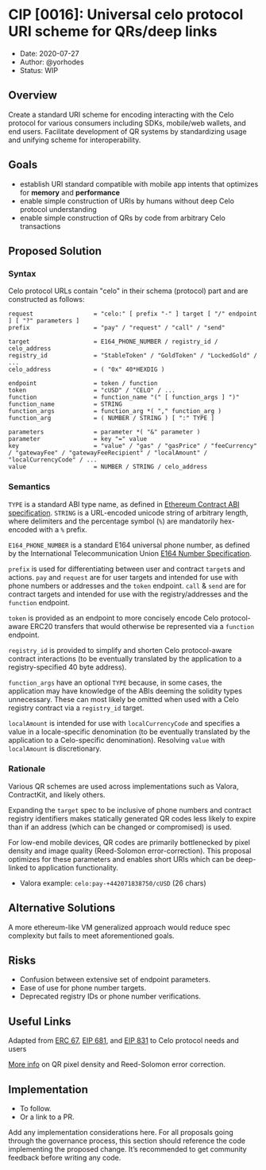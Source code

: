 # CIP [0016]: Universal celo protocol URI scheme for QRs/deep links

- Date: 2020-07-27
- Author: @yorhodes
- Status: WIP

## Overview

Create a standard URI scheme for encoding interacting with the Celo protocol for various consumers including SDKs, mobile/web wallets, and end users.
Facilitate development of QR systems by standardizing usage and unifying scheme for interoperability.

## Goals

- establish URI standard compatible with mobile app intents that optimizes for **memory** and **performance**
- enable simple construction of URIs by humans without deep Celo protocol understanding
- enable simple construction of QRs by code from arbitrary Celo transactions

## Proposed Solution

### Syntax
Celo protocol URLs contain "celo" in their schema (protocol) part and are constructed as follows:

    request                 = "celo:" [ prefix "-" ] target [ "/" endpoint ] [ "?" parameters ]
    prefix                  = "pay" / "request" / "call" / "send"
    
    target                  = E164_PHONE_NUMBER / registry_id / celo_address
    registry_id             = "StableToken" / "GoldToken" / "LockedGold" / ...
    celo_address            = ( "0x" 40*HEXDIG )
    
    endpoint                = token / function
    token                   = "cUSD" / "CELO" / ...
    function                = function_name "(" [ function_args ] ")"
    function_name           = STRING
    function_args           = function_arg *( "," function_arg )
    function_arg            = ( NUMBER / STRING ) [ ":" TYPE ]

    parameters              = parameter *( "&" parameter )
    parameter               = key "=" value
    key                     = "value" / "gas" / "gasPrice" / "feeCurrency" / "gatewayFee" / "gatewayFeeRecipient" / "localAmount" / "localCurrencyCode" / ...
    value                   = NUMBER / STRING / celo_address

### Semantics

`TYPE` is a standard ABI type name, as defined in [Ethereum Contract ABI specification](https://solidity.readthedocs.io/en/develop/abi-spec.html). `STRING` is a URL-encoded unicode string of arbitrary length, where delimiters and the percentage symbol (`%`) are mandatorily hex-encoded with a `%` prefix.

`E164_PHONE_NUMBER` is a standard E164 universal phone number, as defined by the International Telecommunication Union [E164 Number Specification](https://www.itu.int/rec/T-REC-E.164).

`prefix` is used for differentiating between user and contract `target`s and actions. `pay` and `request` are for user targets and intended for use with phone numbers or addresses and the `token` endpoint. `call` & `send` are for contract targets and intended for use with the registry/addresses and the `function` endpoint. 

`token` is provided as an endpoint to more concisely encode Celo protocol-aware ERC20 transfers that would otherwise be represented via a `function` endpoint.

`registry_id` is provided to simplify and shorten Celo protocol-aware contract interactions (to be eventually translated by the application to a registry-specified 40 byte address). 

`function_args` have an optional `TYPE` because, in some cases, the application may have knowledge of the ABIs deeming the solidity types unnecessary. These can most likely be omitted when used with a Celo registry contract via a `registry_id` target.

`localAmount` is intended for use with `localCurrencyCode` and specifies a value in a locale-specific denomination (to be eventually translated by the application to a Celo-specific denomination). Resolving `value` with `localAmount` is discretionary.

### Rationale

Various QR schemes are used across implementations such as Valora, ContractKit, and likely others.

Expanding the `target` spec to be inclusive of phone numbers and contract registry identifiers makes statically generated QR codes less likely to expire than if an address (which can be changed or compromised) is used. 

For low-end mobile devices, QR codes are primarily bottlenecked by pixel density and image quality (Reed-Solomon error-correction). This proposal optimizes for these parameters and enables short URIs which can be deep-linked to application functionality.

- Valora example: `celo:pay-+442071838750/cUSD` (26 chars)

## Alternative Solutions

A more ethereum-like VM generalized approach would reduce spec complexity but fails to meet aforementioned goals.

## Risks

- Confusion between extensive set of endpoint parameters.
- Ease of use for phone number targets.
- Deprecated registry IDs or phone number verifications.

## Useful Links

Adapted from [ERC 67](https://github.com/ethereum/EIPs/issues/67), [EIP 681](https://github.com/ethereum/EIPs/blob/master/EIPS/eip-681.md), and [EIP 831](https://github.com/ethereum/EIPs/blob/master/EIPS/eip-831.md) to Celo protocol needs and users

[More info](https://www.esponce.com/resources/about-qr-codes) on QR pixel density and Reed-Solomon error correction. 

## Implementation

* To follow.
* Or a link to a PR.

Add any implementation considerations here. For all proposals going through the governance process, this section should reference the code implementing the proposed change. It’s recommended to get community feedback before writing any code.
